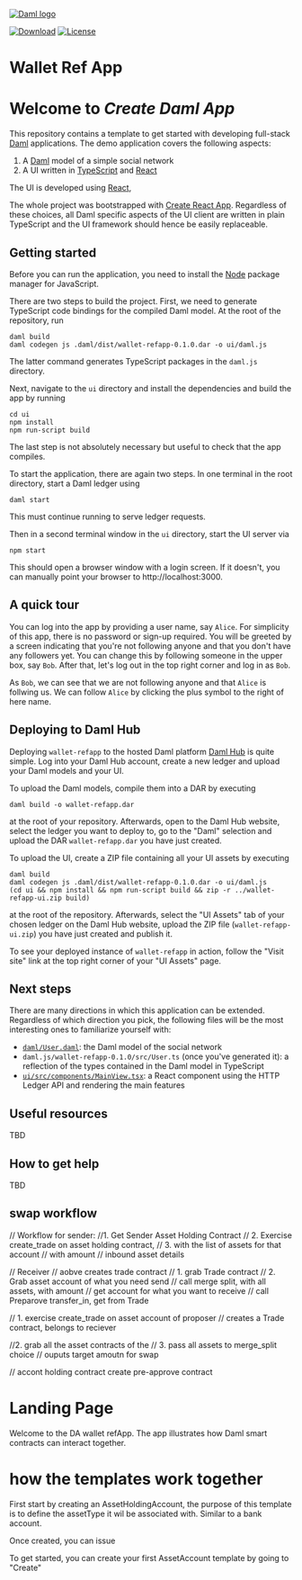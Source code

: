 [![Daml logo](https://daml.com/static/images/logo.png)](https://www.daml.com)

[![Download](https://img.shields.io/github/release/digital-asset/daml.svg?label=Download)](https://docs.daml.com/getting-started/installation.html)
[![License](https://img.shields.io/badge/License-Apache%202.0-blue.svg)](https://github.com/digital-asset/daml/blob/main/LICENSE)

# Wallet Ref App

# Welcome to _Create Daml App_

This repository contains a template to get started with developing full-stack
[Daml](https://daml.com/) applications. The demo application covers the following aspects:

1. A [Daml](https://docs.daml.com/index.html) model of a simple social network
2. A UI written in [TypeScript](https://www.typescriptlang.org/) and [React](https://reactjs.org/)

The UI is developed using [React](https://reactjs.org/),

The whole project was bootstrapped with
[Create React App](https://github.com/facebook/create-react-app).
Regardless of these choices, all Daml specific aspects of the UI client are
written in plain TypeScript and the UI framework should hence be easily
replaceable.


## Getting started

Before you can run the application, you need to install the
[Node](https://docs.npmjs.com/downloading-and-installing-node-js-and-npm) package manager for JavaScript.

There are two steps to build the project.
First, we need to generate TypeScript code bindings for the compiled Daml model.
At the root of the repository, run
```
daml build
daml codegen js .daml/dist/wallet-refapp-0.1.0.dar -o ui/daml.js
```
The latter command generates TypeScript packages in the `daml.js` directory.

Next, navigate to the `ui` directory and install the dependencies and build the app by running
```
cd ui
npm install
npm run-script build
```
The last step is not absolutely necessary but useful to check that the app compiles.

To start the application, there are again two steps.
In one terminal in the root directory, start a Daml ledger using
```
daml start
```
This must continue running to serve ledger requests.

Then in a second terminal window in the `ui` directory, start the UI server via
```
npm start
```
This should open a browser window with a login screen.
If it doesn't, you can manually point your browser to http://localhost:3000.


## A quick tour

You can log into the app by providing a user name, say `Alice`. For simplicity
of this app, there is no password or sign-up required. You will be greeted by
a screen indicating that you're not following anyone and that you don't have
any followers yet. You can change this by following someone in the upper box,
say `Bob`. After that, let's log out in the top right corner and log in as `Bob`.

As `Bob`, we can see that we are not following anyone and that `Alice` is follwing
us. We can follow `Alice` by clicking the plus symbol to the right of here name.


## Deploying to Daml Hub

Deploying `wallet-refapp` to the hosted Daml platform
[Daml Hub](https://hub.daml.com/) is quite simple. Log into your Daml Hub
account, create a new ledger and upload your Daml models and your UI.

To upload the Daml models, compile them into a DAR by executing
```
daml build -o wallet-refapp.dar
```
at the root of your repository. Afterwards, open to the Daml Hub website, select
the ledger you want to deploy to, go to the "Daml" selection and upload the
DAR `wallet-refapp.dar` you have just created.

To upload the UI, create a ZIP file containing all your UI assets by executing
```
daml build
daml codegen js .daml/dist/wallet-refapp-0.1.0.dar -o ui/daml.js
(cd ui && npm install && npm run-script build && zip -r ../wallet-refapp-ui.zip build)
```
at the root of the repository. Afterwards, select the "UI Assets" tab of your
chosen ledger on the Daml Hub website, upload the ZIP file
(`wallet-refapp-ui.zip`) you have just created and publish it.

To see your deployed instance of `wallet-refapp` in action, follow the
"Visit site" link at the top right corner of your "UI Assets" page.


## Next steps

There are many directions in which this application can be extended.
Regardless of which direction you pick, the following files will be the most
interesting ones to familiarize yourself with:

- [`daml/User.daml`](daml/User.daml): the Daml model of the social network
- `daml.js/wallet-refapp-0.1.0/src/User.ts` (once you've generated it):
  a reflection of the types contained in the Daml model in TypeScript
- [`ui/src/components/MainView.tsx`](ui/src/components/MainView.tsx):
  a React component using the HTTP Ledger API and rendering the main features


## Useful resources

TBD


## How to get help

TBD
## swap workflow
// Workflow for sender: 
//1. Get Sender Asset Holding Contract
// 2. Exercise create_trade on asset holding contract, 
// 3. with the list of assets for that account
// with amount
// inbound asset details

// Receiver
// aobve creates trade contract
// 1. grab Trade contract
// 2. Grab asset account of what you need send
// call merge split, with all assets, with amount
// get account for what you want to receive
// call Preparove transfer_in, get from Trade

// 1. exercise create_trade on asset account of proposer
// creates a Trade contract, belongs to reciever

//2. grab all the asset contracts of the
// 3. pass all assets to merge_split choice
// ouputs target amoutn for swap

// accont holding contract create pre-approve contract

# Landing Page
Welcome to the DA wallet refApp. The app illustrates how Daml smart contracts can interact together. 

# how the templates work together
First start by creating an AssetHoldingAccount, the purpose of this template is to define the assetType it wil be associated with. Similar to a bank account. 

Once created, you can issue

To get started, you can create your first AssetAccount template by going to "Create" 